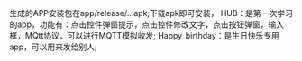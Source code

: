 生成的APP安装包在app/release/...apk;下载apk即可安装， 
HUB：是第一次学习的app，功能有：点击控件弹窗提示，点击控件修改文字，点击按钮弹窗，输入框，MQtt协议，可以进行MQTT模拟收发; 
Happy_birthday：是生日快乐专用app，可以用来发给别人;

